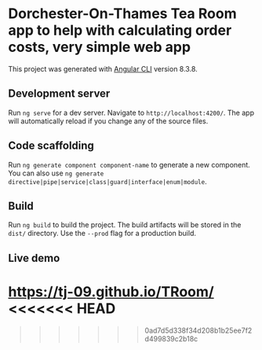# Dorchester-On-Thames Tea Room app to help with calculating order costs, very simple web app

This project was generated with [Angular CLI](https://github.com/angular/angular-cli) version 8.3.8.

## Development server

Run `ng serve` for a dev server. Navigate to `http://localhost:4200/`. The app will automatically reload if you change any of the source files.

## Code scaffolding

Run `ng generate component component-name` to generate a new component. You can also use `ng generate directive|pipe|service|class|guard|interface|enum|module`.

## Build

Run `ng build` to build the project. The build artifacts will be stored in the `dist/` directory. Use the `--prod` flag for a production build.

## Live demo

https://tj-09.github.io/TRoom/
<<<<<<< HEAD
=======

>>>>>>> 0ad7d5d338f34d208b1b25ee7f2d499839c2b18c

